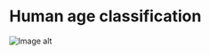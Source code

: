 # Human age classification 

![Image alt](https://github.com/{kleinar}/{FaceAgeClassification}/raw/{master}/{misc}/2_woman.jpg)

